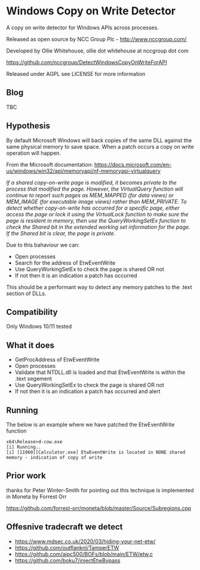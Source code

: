 Windows Copy on Write Detector
======================

A copy on write detector for Windows APIs across processes.

Released as open source by NCC Group Plc - http://www.nccgroup.com/

Developed by Ollie Whitehouse, ollie dot whitehouse at nccgroup dot com

https://github.com/nccgroup/DetectWindowsCopyOnWriteForAPI

Released under AGPL see LICENSE for more information

Blog
-------------
TBC

Hypothesis
-------------
By default Microsoft Windows will back copies of the same DLL against the same physical memory to save space. When a patch occurs a copy on write operation will happen.

From the Microsoft documentation:
https://docs.microsoft.com/en-us/windows/win32/api/memoryapi/nf-memoryapi-virtualquery

*If a shared copy-on-write page is modified, it becomes private to the process that modified the page. However, the VirtualQuery function will continue to report such pages as MEM_MAPPED (for data views) or MEM_IMAGE (for executable image views) rather than MEM_PRIVATE. To detect whether copy-on-write has occurred for a specific page, either access the page or lock it using the VirtualLock function to make sure the page is resident in memory, then use the QueryWorkingSetEx function to check the Shared bit in the extended working set information for the page. If the Shared bit is clear, the page is private.*

Due to this bahaviour we can:
* Open processes
* Search for the address of EtwEventWrite
* Use QueryWorkingSetEx to check the page is shared OR not
* If not then it is an indication a patch has occurred

This should be a performant way to detect any memory patches to the .text section of DLLs.

Compatibility
-------------
Only Windows 10/11 tested

What it does
-------------
* GetProcAddress of EtwEventWrite
* Open processes
* Validate that NTDLL.dll is loaded and that EtwEventWrite is within the .text segement
* Use QueryWorkingSetEx to check the page is shared OR not
* If not then it is an indication a patch has occurred and alert

Running
-------------

The below is an example where we have patched the EtwEventWrite function

```
x64\Release>d-cow.exe
[i] Running..
[i] [11960][Calculator.exe] EtwEventWrite is located in NONE shared memory - indication of copy of write
```

Prior work
-------------
thanks for Peter Winter-Smith for pointing out this technique is implemented in Moneta by Forrest Orr

https://github.com/forrest-orr/moneta/blob/master/Source/Subregions.cpp

Offesnive tradecraft we detect
-------------
* https://www.mdsec.co.uk/2020/03/hiding-your-net-etw/
* https://github.com/outflanknl/TamperETW
* https://github.com/ajpc500/BOFs/blob/main/ETW/etw.c
* https://github.com/boku7/injectEtwBypass
